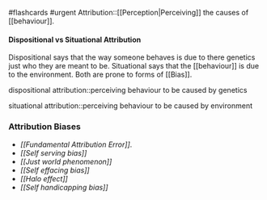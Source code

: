 #flashcards #urgent
Attribution::[[Perception|Perceiving]] the causes of [[behaviour]].
<!--SR:!2023-11-10,3,210-->
#### Dispositional vs Situational Attribution
Dispositional says that the way someone behaves is due to there genetics just who they are meant to be. Situational says that the [[behaviour]] is due to the environment. Both are prone to forms of [[Bias]].

dispositional attribution::perceiving behaviour to be caused by genetics
<!--SR:!2023-11-19,12,288-->
situational attribution::perceiving behaviour to be caused by environment
<!--SR:!2023-11-13,6,268-->

### Attribution Biases
* *[[Fundamental Attribution Error]]*. 
* *[[Self serving bias]]*
* *[[Just world phenomenon]]*
* *[[Self effacing bias]]*
* *[[Halo effect]]*
* *[[Self handicapping bias]]*